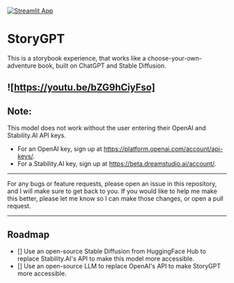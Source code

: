[![Streamlit App](https://static.streamlit.io/badges/streamlit_badge_black_white.svg)](https://story-gpt.streamlit.app)

# StoryGPT

This is a storybook experience, that works like a choose-your-own-adventure book, built on ChatGPT and Stable Diffusion.

![https://youtu.be/bZG9hCiyFso]
----

## Note:
This model does not work without the user entering their OpenAI and Stability.AI API keys.

- For an OpenAI key, sign up at https://platform.openai.com/account/api-keys/.
- For a Stability.AI key, sign up at https://beta.dreamstudio.ai/account/.

----

For any bugs or feature requests, please open an issue in this repository, and I will make sure to get back to you.
If you would like to help me make this better, please let me know so I can make those changes, or open a pull request.

----

## Roadmap
- [] Use an open-source Stable Diffusion from HuggingFace Hub to replace Stability.AI's API to make this model more accessible.
- [] Use an open-source LLM to replace OpenAI's API to make StoryGPT more accessible.
